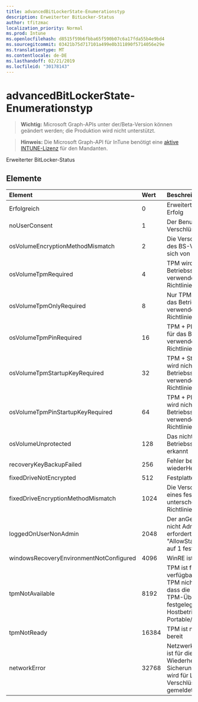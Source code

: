 ```yaml
---
title: advancedBitLockerState-Enumerationstyp
description: Erweiterter BitLocker-Status
author: tfitzmac
localization_priority: Normal
ms.prod: Intune
ms.openlocfilehash: d8515f59b6fbba65f590b07c6a17fda55b4e9bd4
ms.sourcegitcommit: 03421b75d717101a499e0b311890f5714056e29e
ms.translationtype: MT
ms.contentlocale: de-DE
ms.lasthandoff: 02/21/2019
ms.locfileid: "30178143"
---
```

# <a name="advancedbitlockerstate-enum-type"></a>advancedBitLockerState-Enumerationstyp

> **Wichtig:** Microsoft Graph-APIs unter der/Beta-Version können geändert werden; die Produktion wird nicht unterstützt.

> **Hinweis:** Die Microsoft Graph-API für InTune benötigt eine [aktive INTUNE-Lizenz](https://go.microsoft.com/fwlink/?linkid=839381) für den Mandanten.

Erweiterter BitLocker-Status

## <a name="members"></a>Elemente
|Element|Wert|Beschreibung|
|:---|:---|:---|
|Erfolgreich|0|Erweiterter BitLocker-Status Erfolg|
|noUserConsent|1|Der Benutzer hat die Verschlüsselung nie erteilt.|
|osVolumeEncryptionMethodMismatch|2|Die Verschlüsselungsmethode des BS-Volumes unterscheidet sich von der Richtlinie|
|osVolumeTpmRequired|4|TPM wird nicht zum Schutz des Betriebssystem Volumens verwendet, ist jedoch für Richtlinien erforderlich|
|osVolumeTpmOnlyRequired|8|Nur TPM-Schutz, der nicht für das Betriebssystemvolume verwendet wird, aber für Richtlinien erforderlich ist|
|osVolumeTpmPinRequired|16|TPM + PIN-Schutz wird nicht für das Betriebssystemvolume verwendet, ist jedoch für Richtlinien erforderlich|
|osVolumeTpmStartupKeyRequired|32|TPM + Startschlüssel Schutz wird nicht für das Betriebssystemvolume verwendet, ist jedoch für Richtlinien erforderlich|
|osVolumeTpmPinStartupKeyRequired|64|TPM + PIN + Startschlüssel wird nicht für das Betriebssystemvolume verwendet, ist jedoch für Richtlinien erforderlich|
|osVolumeUnprotected|128|Das nicht geschützte Betriebssystem Volume wurde erkannt|
|recoveryKeyBackupFailed|256|Fehler bei der Sicherung des wiederHerstellungsschlüssels|
|fixedDriveNotEncrypted|512|Festplatte nicht verschlüsselt|
|fixedDriveEncryptionMethodMismatch|1024|Die Verschlüsselungsmethode eines fest Netzlaufwerks unterscheidet sich von der Richtlinie|
|loggedOnUserNonAdmin|2048|Der anGemeldete Benutzer ist nicht Administrator. Dies erfordert die Richtlinie "AllowStandardUserEncryption" auf 1 festgelegt.|
|windowsRecoveryEnvironmentNotConfigured|4096|WinRE ist nicht konfiguriert|
|tpmNotAvailable|8192|TPM ist für BitLocker nicht verfügbar. Dies bedeutet, dass TPM nicht vorhanden ist oder dass die nicht verfügbare TPM-Überschreibung festgelegt ist oder das Hostbetriebssystem auf Portable/Rome-able-Laufwerk|
|tpmNotReady|16384|TPM ist nicht für BitLocker bereit|
|networkError|32768|Netzwerk nicht verfügbar. Dies ist für die Wiederherstellungsschlüssel Sicherung erforderlich. Dies wird für Laufwerks Verschlüsselungs fähige Geräte gemeldet.|




